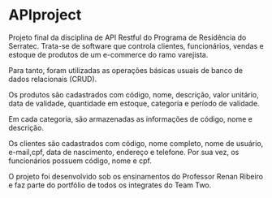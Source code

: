 # APIproject

Projeto final da disciplina de API Restful do Programa de Residência do Serratec. Trata-se de software que controla clientes, funcionários, vendas e estoque de produtos de um e-commerce do ramo varejista. 

Para tanto, foram utilizadas as operações básicas usuais de banco de dados relacionais (CRUD).

Os produtos são cadastrados com código, nome, descrição, valor unitário, data de validade, quantidade em estoque, categoria e período de validade.

Em cada categoria, são armazenadas as informações de código, nome e descrição.

Os clientes são cadastrados com código, nome completo, nome de usuário, e-mail,cpf, data de nascimento, endereço e telefone. Por sua vez, os funcionários possuem código, nome e cpf. 

O projeto foi desenvolvido sob os ensinamentos do Professor Renan Ribeiro e faz parte do portfólio de todos os integrates do Team Two.  


